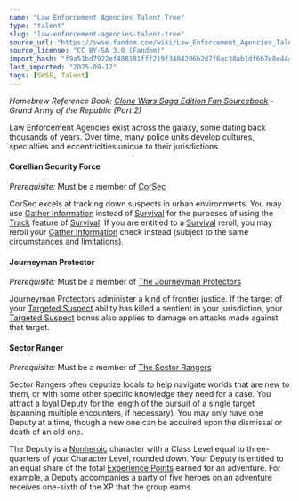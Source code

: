```yaml
---
name: "Law Enforcement Agencies Talent Tree"
type: "talent"
slug: "law-enforcement-agencies-talent-tree"
source_url: "https://swse.fandom.com/wiki/Law_Enforcement_Agencies_Talent_Tree"
source_license: "CC BY-SA 3.0 (Fandom)"
import_hash: "f9a51bd7922ef488181fff219f3484206b2d7f6ac38ab1df6b7e8e4441f4df8d"
last_imported: "2025-09-12"
tags: [SWSE, Talent]
---
```

*Homebrew Reference Book: [Clone Wars Saga Edition Fan Sourcebook](https://swse.fandom.com/wiki/Clone_Wars_Saga_Edition_Fan_Sourcebook) - Grand Army of the Republic (Part 2)*

Law Enforcement Agencies exist across the galaxy, some dating back thousands of years. Over time, many police units develop cultures, specialties and eccentricities unique to their jurisdictions. 
#### **Corellian Security Force**
*Prerequisite:* Must be a member of [CorSec](https://swse.fandom.com/wiki/CorSec)

CorSec excels at tracking down suspects in urban environments. You may use [Gather Information](https://swse.fandom.com/wiki/Gather_Information) instead of [Survival](https://swse.fandom.com/wiki/Survival) for the purposes of using the [Track](https://swse.fandom.com/wiki/Track) feature of [Survival](https://swse.fandom.com/wiki/Survival). If you are entitled to a [Survival](https://swse.fandom.com/wiki/Survival) reroll, you may reroll your [Gather Information](https://swse.fandom.com/wiki/Gather_Information) check instead (subject to the same circumstances and limitations). 
#### **Journeyman Protector**
*Prerequisite:* Must be a member of [The Journeyman Protectors](https://swse.fandom.com/wiki/The_Journeyman_Protectors)

Journeyman Protectors administer a kind of frontier justice. If the target of your [Targeted Suspect](https://swse.fandom.com/wiki/Targeted_Suspect) ability has killed a sentient in your jurisdiction, your [Targeted Suspect](https://swse.fandom.com/wiki/Targeted_Suspect) bonus also applies to damage on attacks made against that target. 
#### **Sector Ranger**
*Prerequisite:* Must be a member of [The Sector Rangers](https://swse.fandom.com/wiki/The_Sector_Rangers)

Sector Rangers often deputize locals to help navigate worlds that are new to them, or with some other specific knowledge they need for a case. You attract a loyal Deputy for the length of the pursuit of a single target (spanning multiple encounters, if necessary). You may only have one Deputy at a time, though a new one can be acquired upon the dismissal or death of an old one.

The Deputy is a [Nonheroic](https://swse.fandom.com/wiki/Nonheroic) character with a Class Level equal to three-quarters of your Character Level, rounded down. Your Deputy is entitled to an equal share of the total [Experience Points](https://swse.fandom.com/wiki/Experience_Points) earned for an adventure. For example, a Deputy accompanies a party of five heroes on an adventure receives one-sixth of the XP that the group earns.